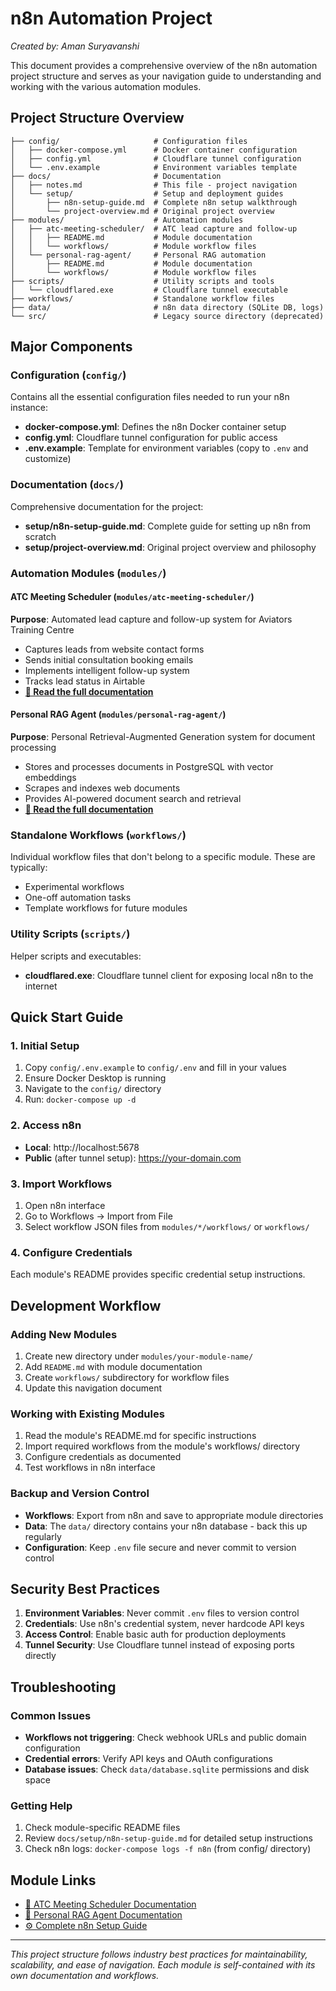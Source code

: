 # n8n Automation Project

*Created by: Aman Suryavanshi*

This document provides a comprehensive overview of the n8n automation project structure and serves as your navigation guide to understanding and working with the various automation modules.

## Project Structure Overview

```
├── config/                     # Configuration files
│   ├── docker-compose.yml      # Docker container configuration
│   ├── config.yml              # Cloudflare tunnel configuration
│   └── .env.example            # Environment variables template
├── docs/                       # Documentation
│   ├── notes.md                # This file - project navigation
│   └── setup/                  # Setup and deployment guides
│       ├── n8n-setup-guide.md  # Complete n8n setup walkthrough
│       └── project-overview.md # Original project overview
├── modules/                    # Automation modules
│   ├── atc-meeting-scheduler/  # ATC lead capture and follow-up
│   │   ├── README.md           # Module documentation
│   │   └── workflows/          # Module workflow files
│   └── personal-rag-agent/     # Personal RAG automation
│       ├── README.md           # Module documentation
│       └── workflows/          # Module workflow files
├── scripts/                    # Utility scripts and tools
│   └── cloudflared.exe         # Cloudflare tunnel executable
├── workflows/                  # Standalone workflow files
├── data/                       # n8n data directory (SQLite DB, logs)
└── src/                        # Legacy source directory (deprecated)
```

## Major Components

### Configuration (`config/`)
Contains all the essential configuration files needed to run your n8n instance:
- **docker-compose.yml**: Defines the n8n Docker container setup
- **config.yml**: Cloudflare tunnel configuration for public access
- **.env.example**: Template for environment variables (copy to `.env` and customize)

### Documentation (`docs/`)
Comprehensive documentation for the project:
- **setup/n8n-setup-guide.md**: Complete guide for setting up n8n from scratch
- **setup/project-overview.md**: Original project overview and philosophy

### Automation Modules (`modules/`)

#### ATC Meeting Scheduler (`modules/atc-meeting-scheduler/`)
**Purpose**: Automated lead capture and follow-up system for Aviators Training Centre
- Captures leads from website contact forms
- Sends initial consultation booking emails
- Implements intelligent follow-up system
- Tracks lead status in Airtable
- **[📖 Read the full documentation](modules/atc-meeting-scheduler/README.md)**

#### Personal RAG Agent (`modules/personal-rag-agent/`)
**Purpose**: Personal Retrieval-Augmented Generation system for document processing
- Stores and processes documents in PostgreSQL with vector embeddings
- Scrapes and indexes web documents
- Provides AI-powered document search and retrieval
- **[📖 Read the full documentation](modules/personal-rag-agent/README.md)**

### Standalone Workflows (`workflows/`)
Individual workflow files that don't belong to a specific module. These are typically:
- Experimental workflows
- One-off automation tasks
- Template workflows for future modules

### Utility Scripts (`scripts/`)
Helper scripts and executables:
- **cloudflared.exe**: Cloudflare tunnel client for exposing local n8n to the internet

## Quick Start Guide

### 1. Initial Setup
1. Copy `config/.env.example` to `config/.env` and fill in your values
2. Ensure Docker Desktop is running
3. Navigate to the `config/` directory
4. Run: `docker-compose up -d`

### 2. Access n8n
- **Local**: http://localhost:5678
- **Public** (after tunnel setup): https://your-domain.com

### 3. Import Workflows
1. Open n8n interface
2. Go to Workflows → Import from File
3. Select workflow JSON files from `modules/*/workflows/` or `workflows/`

### 4. Configure Credentials
Each module's README provides specific credential setup instructions.

## Development Workflow

### Adding New Modules
1. Create new directory under `modules/your-module-name/`
2. Add `README.md` with module documentation
3. Create `workflows/` subdirectory for workflow files
4. Update this navigation document

### Working with Existing Modules
1. Read the module's README.md for specific instructions
2. Import required workflows from the module's workflows/ directory
3. Configure credentials as documented
4. Test workflows in n8n interface

### Backup and Version Control
- **Workflows**: Export from n8n and save to appropriate module directories
- **Data**: The `data/` directory contains your n8n database - back this up regularly
- **Configuration**: Keep `.env` file secure and never commit to version control

## Security Best Practices

1. **Environment Variables**: Never commit `.env` files to version control
2. **Credentials**: Use n8n's credential system, never hardcode API keys
3. **Access Control**: Enable basic auth for production deployments
4. **Tunnel Security**: Use Cloudflare tunnel instead of exposing ports directly

## Troubleshooting

### Common Issues
- **Workflows not triggering**: Check webhook URLs and public domain configuration
- **Credential errors**: Verify API keys and OAuth configurations
- **Database issues**: Check `data/database.sqlite` permissions and disk space

### Getting Help
1. Check module-specific README files
2. Review `docs/setup/n8n-setup-guide.md` for detailed setup instructions
3. Check n8n logs: `docker-compose logs -f n8n` (from config/ directory)

## Module Links

- [🚀 ATC Meeting Scheduler Documentation](modules/atc-meeting-scheduler/README.md)
- [🤖 Personal RAG Agent Documentation](modules/personal-rag-agent/README.md)
- [⚙️ Complete n8n Setup Guide](docs/setup/n8n-setup-guide.md)

---

*This project structure follows industry best practices for maintainability, scalability, and ease of navigation. Each module is self-contained with its own documentation and workflows.*